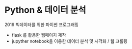 # Python & 데이터 분석
2019 빅데이터를 위한 파이썬 프로그래밍
- flask 를 활용한 웹페이지 제작
- jupyther notebook을 이용한 데이터 분석 및 시각화 / 웹 크롤링
